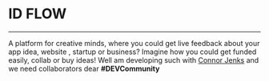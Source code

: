  # ID FLOW
---
 A platform for creative minds, where you could get live feedback about your app idea, website , startup or business? 
Imagine how you could get funded easily, collab or buy ideas!
Well am developing such with [Connor Jenks](Connor_Jenks123@twitter)
 and we need collaborators dear  **#DEVCommunity**
